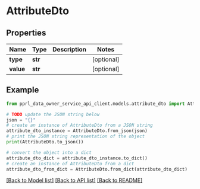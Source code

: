 # AttributeDto


## Properties

Name | Type | Description | Notes
------------ | ------------- | ------------- | -------------
**type** | **str** |  | [optional] 
**value** | **str** |  | [optional] 

## Example

```python
from pprl_data_owner_service_api_client.models.attribute_dto import AttributeDto

# TODO update the JSON string below
json = "{}"
# create an instance of AttributeDto from a JSON string
attribute_dto_instance = AttributeDto.from_json(json)
# print the JSON string representation of the object
print(AttributeDto.to_json())

# convert the object into a dict
attribute_dto_dict = attribute_dto_instance.to_dict()
# create an instance of AttributeDto from a dict
attribute_dto_from_dict = AttributeDto.from_dict(attribute_dto_dict)
```
[[Back to Model list]](../README.md#documentation-for-models) [[Back to API list]](../README.md#documentation-for-api-endpoints) [[Back to README]](../README.md)


